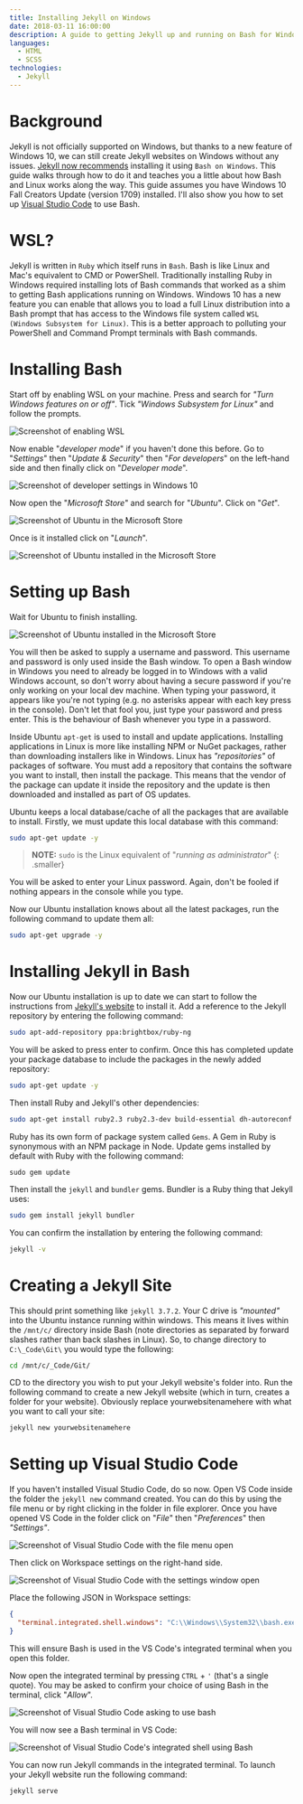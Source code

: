 ```yaml
---
title: Installing Jekyll on Windows
date: 2018-03-11 16:00:00
description: A guide to getting Jekyll up and running on Bash for Windows with Visual Studio Code
languages:
  - HTML
  - SCSS
technologies:
  - Jekyll
---
```


# Background

Jekyll is not officially supported on Windows, but thanks to a new feature of Windows 10, we can still create Jekyll websites on Windows without any issues. [Jekyll now recommends][jekyll-install-docs] installing it using `Bash on Windows`. This guide walks through how to do it and teaches you a little about how Bash and Linux works along the way. This guide assumes you have Windows 10 Fall Creators Update (version 1709) installed. I'll also show you how to set up [Visual Studio Code][vs-code] to use Bash.

# WSL?

Jekyll is written in `Ruby` which itself runs in `Bash`. Bash is like Linux and Mac's equivalent to CMD or PowerShell. Traditionally installing Ruby in Windows required installing lots of Bash commands that worked as a shim to getting Bash applications running on Windows. Windows 10 has a new feature you can enable that allows you to load a full Linux distribution into a Bash prompt that has access to the Windows file system called `WSL (Windows Subsystem for Linux)`. This is a better approach to polluting your PowerShell and Command Prompt terminals with Bash commands.

# Installing Bash

Start off by enabling WSL on your machine. Press <i class="fab fa-windows"></i> and search for _"Turn Windows features on or off"_. Tick _"Windows Subsystem for Linux"_ and follow the prompts.

![Screenshot of enabling WSL][enable-wsl]

Now enable "_developer mode_" if you haven't done this before. Go to "_Settings_" then "_Update & Security_" then "_For developers_" on the left-hand side and then finally click on "_Developer mode_".

![Screenshot of developer settings in Windows 10][enable-developer-mode]

Now open the "_Microsoft Store_" and search for "_Ubuntu_". Click on "_Get_".

![Screenshot of Ubuntu in the Microsoft Store][install-ubuntu]

Once is it installed click on "_Launch_".

![Screenshot of Ubuntu installed in the Microsoft Store][installed-ubuntu]

# Setting up Bash

Wait for Ubuntu to finish installing.

![Screenshot of Ubuntu installed in the Microsoft Store][wait-for-ubuntu]

You will then be asked to supply a username and password. This username and password is only used inside the Bash window. To open a Bash window in Windows you need to already be logged in to Windows with a valid Windows account, so don't worry about having a secure password if you're only working on your local dev machine. When typing your password, it appears like you're not typing (e.g. no asterisks appear with each key press in the console). Don't let that fool you, just type your password and press enter. This is the behaviour of Bash whenever you type in a password.

Inside Ubuntu `apt-get` is used to install and update applications. Installing applications in Linux is more like installing NPM or NuGet packages, rather than downloading installers like in Windows. Linux has _"repositories"_ of packages of software. You must add a repository that contains the software you want to install, then install the package. This means that the vendor of the package can update it inside the repository and the update is then downloaded and installed as part of OS updates.

Ubuntu keeps a local database/cache of all the packages that are available to install. Firstly, we must update this local database with this command:

```bash
sudo apt-get update -y
```

> **NOTE:** `sudo` is the Linux equivalent of "_running as administrator_"
> {: .smaller}

You will be asked to enter your Linux password. Again, don't be fooled if nothing appears in the console while you type.

Now our Ubuntu installation knows about all the latest packages, run the following command to update them all:

```bash
sudo apt-get upgrade -y
```

# Installing Jekyll in Bash

Now our Ubuntu installation is up to date we can start to follow the instructions from [Jekyll's website][jekyll-install-docs-bash] to install it. Add a reference to the Jekyll repository by entering the following command:

```bash
sudo apt-add-repository ppa:brightbox/ruby-ng
```

You will be asked to press enter to confirm. Once this has completed update your package database to include the packages in the newly added repository:

```bash
sudo apt-get update -y
```

Then install Ruby and Jekyll's other dependencies:

```bash
sudo apt-get install ruby2.3 ruby2.3-dev build-essential dh-autoreconf -y
```

Ruby has its own form of package system called `Gems`. A Gem in Ruby is synonymous with an NPM package in Node. Update gems installed by default with Ruby with the following command:

```
sudo gem update
```

Then install the `jekyll` and `bundler` gems. Bundler is a Ruby thing that Jekyll uses:

```bash
sudo gem install jekyll bundler
```

You can confirm the installation by entering the following command:

```bash
jekyll -v
```

# Creating a Jekyll Site

This should print something like `jekyll 3.7.2`. Your C drive is _"mounted"_ into the Ubuntu instance running within windows. This means it lives within the `/mnt/c/` directory inside Bash (note directories as separated by forward slashes rather than back slashes in Linux). So, to change directory to `C:\_Code\Git\` you would type the following:

```bash
cd /mnt/c/_Code/Git/
```

CD to the directory you wish to put your Jekyll website's folder into. Run the following command to create a new Jekyll website (which in turn, creates a folder for your website). Obviously replace yourwebsitenamehere with what you want to call your site:

```bash
jekyll new yourwebsitenamehere
```

# Setting up Visual Studio Code

If you haven't installed Visual Studio Code, do so now. Open VS Code inside the folder the `jekyll new` command created. You can do this by using the file menu or by right clicking in the folder in file explorer. Once you have opened VS Code in the folder click on "_File_" then "_Preferences_" then _"Settings"_.

![Screenshot of Visual Studio Code with the file menu open][vs-code-open-settings]

Then click on Workspace settings on the right-hand side.

![Screenshot of Visual Studio Code with the settings window open][vs-code-settings]

Place the following JSON in Workspace settings:

```json
{
  "terminal.integrated.shell.windows": "C:\\Windows\\System32\\bash.exe"
}
```

This will ensure Bash is used in the VS Code's integrated terminal when you open this folder.

Now open the integrated terminal by pressing `CTRL` + `'` (that's a single quote). You may be asked to confirm your choice of using Bash in the terminal, click "_Allow_".

![Screenshot of Visual Studio Code asking to use bash][vs-code-bash-confirmation]

You will now see a Bash terminal in VS Code:

![Screenshot of Visual Studio Code's integrated shell using Bash][vs-code-bash-terminal]

You can now run Jekyll commands in the integrated terminal. To launch your Jekyll website run the following command:

```bash
jekyll serve
```

[enable-wsl]: enable-wsl.png
[enable-developer-mode]: enable-developer-mode.png
[install-ubuntu]: install-ubuntu.png
[installed-ubuntu]: installed-ubuntu.png
[wait-for-ubuntu]: wait-for-ubuntu.png
[vs-code-open-settings]: vs-code-open-settings.png
[vs-code-settings]: vs-code-settings.png
[vs-code-bash-confirmation]: vs-code-bash-confirmation.png
[vs-code-bash-terminal]: vs-code-bash-terminal.png
[vs-code-loading-prompt]: vs-code-loading-prompt.png

[vs-code]: <https://code.visualstudio.com/>
[jekyll-install-docs]: <https://jekyllrb.com/docs/windows/#installation>
[jekyll-install-docs-bash]: <https://jekyllrb.com/docs/windows/#installation-via-bash-on-windows-10>
